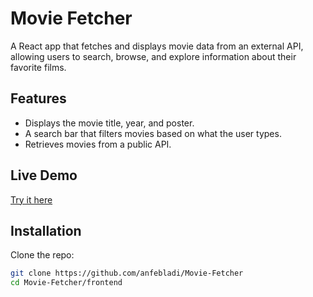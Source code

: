 # Movie Fetcher
A React app that fetches and displays movie data from an external API, allowing users to search, browse, and explore information about their favorite films.

## Features

- Displays the movie title, year, and poster.
- A search bar that filters movies based on what the user types.
- Retrieves movies from a public API.

## Live Demo

[Try it here](https://anfebladi-movie-app.netlify.app/)

## Installation

Clone the repo:

```bash
git clone https://github.com/anfebladi/Movie-Fetcher
cd Movie-Fetcher/frontend